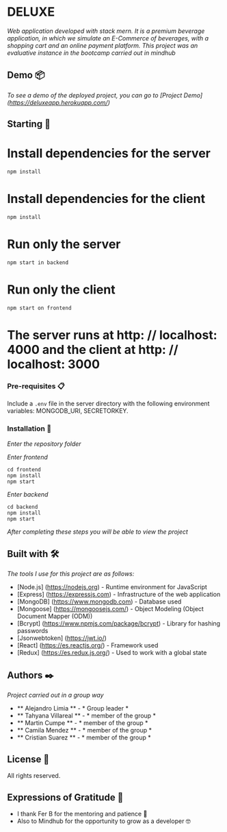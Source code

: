 # DELUXE

_Web application developed with stack mern. It is a premium beverage application, in which we simulate an E-Commerce of beverages, with a shopping cart and an online payment platform._
_This project was an evaluative instance in the bootcamp carried out in mindhub_

## Demo 📦

_To see a demo of the deployed project, you can go to [Project Demo] (https://deluxeapp.herokuapp.com/)_

## Starting 🚀


# Install dependencies for the server
```
npm install
```

# Install dependencies for the client
```
npm install
```

# Run only the server
```
npm start in backend
```

# Run only the client
```
npm start on frontend
```

# The server runs at http: // localhost: 4000 and the client at http: // localhost: 3000


### Pre-requisites 📋

Include a `.env` file in the server directory with the following environment variables: MONGODB_URI, SECRETORKEY.


### Installation 🔧

_Enter the repository folder_

_Enter frontend_

```
cd frontend
npm install
npm start
```

_Enter backend_

```
cd backend
npm install
npm start
```

_After completing these steps you will be able to view the project_


## Built with 🛠️

_The tools I use for this project are as follows:_
* [Node.js] (https://nodejs.org) - Runtime environment for JavaScript
* [Express] (https://expressjs.com) - Infrastructure of the web application
* [MongoDB] (https://www.mongodb.com) - Database used
* [Mongoose] (https://mongoosejs.com/) - Object Modeling (Object Document Mapper (ODM))
* [Bcrypt] (https://www.npmjs.com/package/bcrypt) - Library for hashing passwords
* [Jsonwebtoken] (https://jwt.io/)
* [React] (https://es.reactjs.org/) - Framework used
* [Redux] (https://es.redux.js.org/) - Used to work with a global state


## Authors ✒️

_Project carried out in a group way_

* ** Alejandro Limia ** - * Group leader *
* ** Tahyana Villareal ** - * member of the group *
* ** Martin Cumpe ** - * member of the group *
* ** Camila Mendez ** - * member of the group *
* ** Cristian Suarez ** - * member of the group *

## License 📄

All rights reserved.

## Expressions of Gratitude 🎁

* I thank Fer B for the mentoring and patience 🍺
* Also to Mindhub for the opportunity to grow as a developer 🤓
